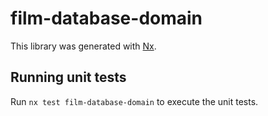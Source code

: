 # film-database-domain

This library was generated with [Nx](https://nx.dev).

## Running unit tests

Run `nx test film-database-domain` to execute the unit tests.
